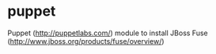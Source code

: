 puppet
======

Puppet (http://puppetlabs.com/) module to install JBoss Fuse (http://www.jboss.org/products/fuse/overview/)
